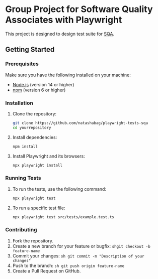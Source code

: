 # Group Project for Software Quality Associates with Playwright
This project is designed to design test suite for [SQA](https://softwarequalityassociates.com/). 

## Getting Started

### Prerequisites

Make sure you have the following installed on your machine:

- [Node.js](https://nodejs.org/) (version 14 or higher)
- [npm](https://www.npmjs.com/) (version 6 or higher)

### Installation

1. Clone the repository:
   ```sh
   git clone https://github.com/natashabag/playwright-tests-sqa
   cd yourrepository
   ```
2. Install dependencies:

   ```sh
   npm install
    ```

3. Install Playwright and its browsers:
   ```sh
   npx playwright install
   ```

### Running Tests

1. To run the tests, use the following command:
   ```sh
   npx playwright test
   ```

3. To run a specific test file:
   ```sh
   npx playwright test src/tests/example.test.ts
   ```

### Contributing

1. Fork the repository.
2. Create a new branch for your feature or bugfix:
   ```shgit checkout -b feature-name```
3. Commit your changes:
   ```sh git commit -m "Description of your changes" ```
4. Push to the branch:
   ```sh git push origin feature-name ```
5. Create a Pull Request on GitHub.

